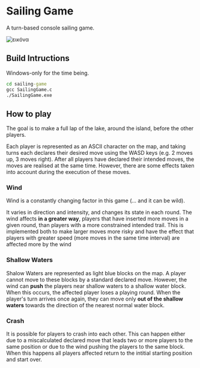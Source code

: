 # Sailing Game
A turn-based console sailing game.

![εικόνα](https://github.com/maestroque/sailing-game/assets/74024609/be3623ad-382e-4a37-bdc4-1609c7de6e74)

## Build Intructions
Windows-only for the time being.
```bat
cd sailing-game
gcc SailingGame.c
./SailingGame.exe
```
## How to play
The goal is to make a full lap of the lake, around the island, before the other players.

Each player is represented as an ASCII character on the map, and taking turns each declares their desired move using the WASD keys (e.g. 2 moves up, 3 moves right). After all players have declared their intended moves, the moves are realised at the same time. However, there are some effects taken into account during the execution of these moves.

### Wind
Wind is a constantly changing factor in this game (... and it can be wild).

It varies in direction and intensity, and changes its state in each round. The wind affects **in a greater way**, players that have inserted more moves in a given round, than players with a more constrained intended trail. This is implemented both to make larger moves more risky and have the effect that players with greater speed (more moves in the same time interval) are affected more by the wind

### Shallow Waters
Shalow Waters are represented as light blue blocks on the map. A player cannot move to these blocks by a standard declared move. However, the wind can **push** the players near shallow waters to a shallow water block. When this occurs, the affected player loses a playing round. When the player's turn arrives once again, they can move only **out of the shallow waters** towards the direction of the nearest normal water block.

### Crash
It is possible for players to crash into each other. This can happen either due to a miscalculated declared move that leads two or more players to the same position or due to the wind pushing the players to the same block. When this happens all players affected return to the intitial starting position and start over.




